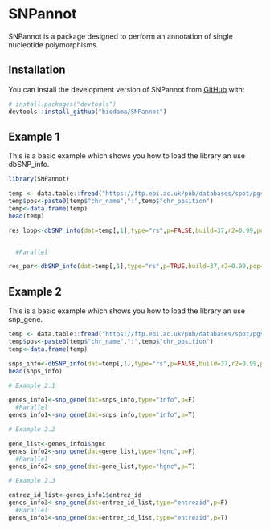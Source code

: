 
<!-- README.md is generated from README.Rmd. Please edit that file -->

# SNPannot

<!-- badges: start -->
<!-- badges: end -->

SNPannot is a package designed to perform an annotation of single
nucleotide polymorphisms.

## Installation

You can install the development version of SNPannot from
[GitHub](https://github.com/) with:

``` r
# install.packages("devtools")
devtools::install_github("biodama/SNPannot")
```

## Example 1

This is a basic example which shows you how to load the library an use
dbSNP_info.

``` r
library(SNPannot)

temp <- data.table::fread("https://ftp.ebi.ac.uk/pub/databases/spot/pgs/scores/PGS000146/ScoringFiles/Harmonized/PGS000146_hmPOS_GRCh37.txt.gz",skip=19)
temp$pos<-paste0(temp$"chr_name",":",temp$"chr_position")
temp<-data.frame(temp)
head(temp)

res_loop<-dbSNP_info(dat=temp[,1],type="rs",p=FALSE,build=37,r2=0.99,pop="EUR")


  #Parallel

res_par<-dbSNP_info(dat=temp[,1],type="rs",p=TRUE,build=37,r2=0.99,pop="EUR")
```

## Example 2

This is a basic example which shows you how to load the library an use
snp_gene.

``` r
temp <- data.table::fread("https://ftp.ebi.ac.uk/pub/databases/spot/pgs/scores/PGS000146/ScoringFiles/Harmonized/PGS000146_hmPOS_GRCh37.txt.gz",skip=19)
temp$pos<-paste0(temp$"chr_name",":",temp$"chr_position")
temp<-data.frame(temp)

snps_info<-dbSNP_info(dat=temp[,1],type="rs",p=FALSE,build=37,r2=0.99,pop="EUR")
head(snps_info)

# Example 2.1

genes_info1<-snp_gene(dat=snps_info,type="info",p=F)
  #Parallel
genes_info1<-snp_gene(dat=snps_info,type="info",p=T)

# Example 2.2

gene_list<-genes_info1$hgnc
genes_info2<-snp_gene(dat=gene_list,type="hgnc",p=F)
  #Parallel
genes_info2<-snp_gene(dat=gene_list,type="hgnc",p=T)

# Example 2.3

entrez_id_list<-genes_info1$entrez_id
genes_info3<-snp_gene(dat=entrez_id_list,type="entrezid",p=F)
  #Parallel
genes_info3<-snp_gene(dat=entrez_id_list,type="entrezid",p=T)
```
